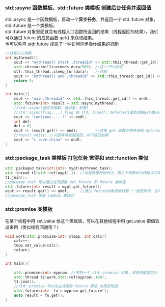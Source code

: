 ### std::async 函数模板、std::future 类模板 创建后台任务并返回值
std::async 是一个函数模板，启动一个**异步任务**，并返回一个 std::future 对象，std::future 是一个类模板。   
std::future 对象里面就含有线程入口函数所返回的结果（线程返回的结果），我们可以通过 future 的成员函数 get() 来获取结果。  
也可以称呼 std::future 提高了一种访问异步操作结果的机制 
```cpp
//线程入口函数
int mythread(){
    cout << "mythread() start ,threadid" << std::this_thread::get_id() << endl; //打印新线程id
    std::chrono::milliseconds dura(500); //定一个5s时间
    stf::this_thread::sleep_for(dura);   //休眠
    cout << "mythread() end ,threadid" << std::this_thread::get_id() << endl; //打印新线程id
    return 5;
}

int main(){
    cout << "main,threadid" << std::this_thread::get_id() << endl;
    std::future<int> result = std::async(mythread);
    //std::async(类成员函数，类对象，参数)
    //std::async(flag,...),flag 有 std::launch::deferred(直到调用get或wait才执行) 和 std::launch::async(立刻执行) 
    cout << "continue.....!" << endl;
    int def;
    def = 0;
    cout << result.get() << endl;        //这里 get 函数会等待线程 mythread 执行完
    //result.wait() //只是等待线程返回，并不返回结果
    cout << "i love china" << endl;
}
```


### std::package_task 类模板 打包任务  觉得和 std::function 类似

```cpp
std::packaged_task<int(int)> mypt(mythread_task);
std::thread t1(std::ref(mypt),1)  //线程直接开始执行，第二个参数作为线程入口函数的参数
t1.join();
//package_task 可以通过成员函数 get_future 和 future 类绑定
std::future<int> result = mypt.get_future();
cout << result.get() << endl;     //通过 future对象获取线程（一般是异步，也可以用于同步）的结果
//package_task 包装 lambda 表达式
```

### std::promise 类模板
在某个线程中用 set_value 给这个类赋值，可以在其他线程中用 get_value 把值取出来用（类似线程间通信？）
```cpp
void work(std::promisze<int> &tmpp, int calc){
    calc++;
    tmpp.set_value(calc);
    return；
}

int main(){
    
    std::promise<int> myprom  //声明一个 std::promise 对象，保存的值类型为 int;
    std::thread t1(work,std::ref(myprom),180);
    t1.join();
    //std::promise 可以与主线程的 future 绑定 从而获取值
    std::future<int>  fu = myprom.get_future();
    auto result = fu.get();
}

```
